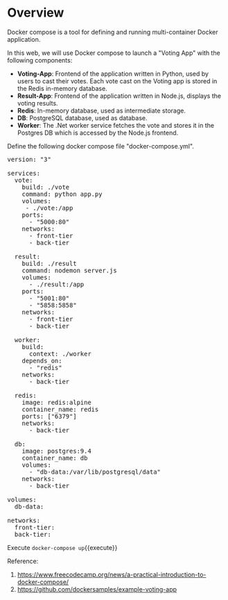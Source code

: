 <h1>Overview</h1>

Docker compose is a tool for defining and running multi-container Docker application.

In this web, we will use Docker compose to launch a "Voting App" with the following components:
* **Voting-App**: Frontend of the application written in Python, used by users to cast their votes. Each vote cast on the Voting app is stored in the Redis in-memory database.
* **Result-App**: Frontend of the application written in Node.js, displays the voting results.
* **Redis**: In-memory database, used as intermediate storage.
* **DB**: PostgreSQL database, used as database.
* **Worker**: The .Net worker service fetches the vote and stores it in the Postgres DB which is accessed by the Node.js frontend.


Define the following docker compose file "docker-compose.yml".

<pre class="file" data-filename="docker_compose.yml" data-target="replace">
version: "3"

services:
  vote:
    build: ./vote
    command: python app.py
    volumes:
     - ./vote:/app
    ports:
      - "5000:80"
    networks:
      - front-tier
      - back-tier

  result:
    build: ./result
    command: nodemon server.js
    volumes:
      - ./result:/app
    ports:
      - "5001:80"
      - "5858:5858"
    networks:
      - front-tier
      - back-tier

  worker:
    build:
      context: ./worker
    depends_on:
      - "redis"
    networks:
      - back-tier

  redis:
    image: redis:alpine
    container_name: redis
    ports: ["6379"]
    networks:
      - back-tier

  db:
    image: postgres:9.4
    container_name: db
    volumes:
      - "db-data:/var/lib/postgresql/data"
    networks:
      - back-tier

volumes:
  db-data:

networks:
  front-tier:
  back-tier:
</pre>

Execute `docker-compose up`{{execute}}



Reference:
1. https://www.freecodecamp.org/news/a-practical-introduction-to-docker-compose/
2. https://github.com/dockersamples/example-voting-app
